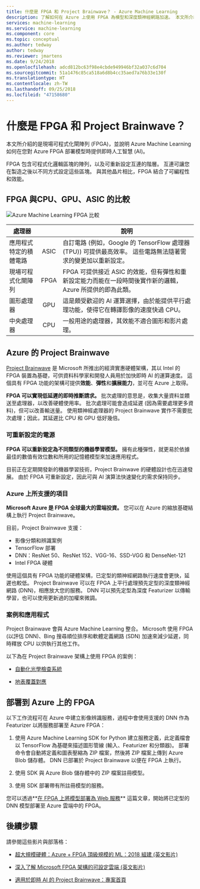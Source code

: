 ```yaml
---
title: 什麼是 FPGA 和 Project Brainwave？ - Azure Machine Learning
description: 了解如何在 Azure 上使用 FPGA 為模型和深度類神經網路加速。 本文所介紹的是現場可程式化閘陣列 (FPGA)，並說明 Azure Machine Learning 如何在您對 Azure FPGA 部署模型時提供即時人工智慧 (AI)。
services: machine-learning
ms.service: machine-learning
ms.component: core
ms.topic: conceptual
ms.author: tedway
author: tedway
ms.reviewer: jmartens
ms.date: 9/24/2018
ms.openlocfilehash: adcd812bc63f98e4cbde949946bf32a037c6d704
ms.sourcegitcommit: 51a1476c85ca518a6d8b4cc35aed7a76b33e130f
ms.translationtype: HT
ms.contentlocale: zh-TW
ms.lasthandoff: 09/25/2018
ms.locfileid: "47158680"
---
```

# <a name="what-is-fpga-and-project-brainwave"></a>什麼是 FPGA 和 Project Brainwave？

本文所介紹的是現場可程式化閘陣列 (FPGA)，並說明 Azure Machine Learning 如何在您對 Azure FPGA 部署模型時提供即時人工智慧 (AI)。

FPGA 包含可程式化邏輯區塊的陣列，以及可重新設定互連的階層。 互連可讓您在製造之後以不同方式設定這些區塊。 與其他晶片相比，FPGA 結合了可編程性和效能。

## <a name="fpgas-vs-cpu-gpu-and-asic"></a>FPGA 與CPU、GPU、ASIC 的比較

![Azure Machine Learning FPGA 比較](./media/concept-accelerate-with-fpgas/azure-machine-learning-fpga-comparison.png)

|處理器||說明|
|---|:-------:|------|
|應用程式特定的積體電路|ASIC|自訂電路 (例如，Google 的 TensorFlow 處理器 (TPU)) 可提供最高效率。 這些電路無法隨著需求的變更加以重新設定。|
|現場可程式化閘陣列|FPGA|FPGA 可提供接近 ASIC 的效能，但有彈性和重新設定能力而能在一段時間後實作新的邏輯，Azure 所提供的即為此類。|
|圖形處理器|GPU|這是頗受歡迎的 AI 運算選擇，由於能提供平行處理功能，使得它在轉譯影像的速度快過 CPU。|
|中央處理器|CPU|一般用途的處理器，其效能不適合圖形和影片處理。|

## <a name="project-brainwave-on-azure"></a>Azure 的 Project Brainwave

[Project Brainwave](https://www.microsoft.com/research/project/project-brainwave/) 是 Microsoft 所推出的經濟實惠硬體架構，其以 Intel 的 FPGA 裝置為基礎，可供資料科學家和開發人員用於加快即時 AI 的運算速度。  這個具有 FPGA 功能的架構可提供**效能**、**彈性**和**擴展能力**，並可在 Azure 上取得。

**FPGA 可以實現低延遲的即時推斷請求。** 批次處理的意思是，收集大量資料並饋送至處理器，以改善硬體使用率。 批次處理可能會造成延遲 (因為需要處理更多資料)，但可以改善輸送量。 使用類神經處理器的 Project Brainwave 實作不需要批次處理；因此，其延遲比 CPU 和 GPU 低好幾倍。

### <a name="reconfigurable-power"></a>可重新設定的電源
**FPGA 可以重新設定為不同類型的機器學習模型。** 擁有此種彈性，就更易於依據最佳的數值有效位數和所用的記憶體模型來加速應用程式。

目前正在定期開發新的機器學習技術，Project Brainwave 的硬體設計也在迅速發展。 由於 FPGA 可重新設定，因此可與 AI 演算法快速變化的需求保持同步。

### <a name="whats-supported-on-azure"></a>Azure 上所支援的項目
**Microsoft Azure 是 FPGA 全球最大的雲端投資。** 您可以在 Azure 的縮放基礎結構上執行 Project Brainwave。

目前，Project Brainwave 支援：
+ 影像分類和辨識案例
+ TensorFlow 部署
+ DNN：ResNet 50、ResNet 152、VGG-16、SSD-VGG 和 DenseNet-121
+ Intel FPGA 硬體 

使用這個具有 FPGA 功能的硬體架構，已定型的類神經網路執行速度會更快，延遲也較低。 Project Brainwave 可以在 FPGA 上平行處理預先定型的深度類神經網路 (DNN)，相應放大您的服務。 DNN 可以預先定型為深度 Featurizer 以傳輸學習，也可以使用更新過的加權來微調。

### <a name="scenarios-and-applications"></a>案例和應用程式

Project Brainwave 會與 Azure Machine Learning 整合。 Microsoft 使用 FPGA (以評估 DNN)、Bing 搜尋順位排序和軟體定義網路 (SDN) 加速來減少延遲，同時釋放 CPU 以供執行其他工作。

以下為在 Project Brainwave 架構上使用 FPGA 的案例：
+ [自動化光學檢查系統](https://blogs.microsoft.com/ai/build-2018-project-brainwave/)

+ [地表覆蓋對應](https://blogs.technet.microsoft.com/machinelearning/2018/05/29/how-to-use-fpgas-for-deep-learning-inference-to-perform-land-cover-mapping-on-terabytes-of-aerial-images/)

## <a name="deploy-to-fpgas-on-azure"></a>部署到 Azure 上的 FPGA

以下工作流程可在 Azure 中建立影像辨識服務，過程中會使用支援的 DNN 作為 Featurizer 以將服務部署至 Azure FPGA：

1. 使用 Azure Machine Learning SDK for Python 建立服務定義，此定義檔會以 TensorFlow 為基礎來描述圖形管線 (輸入、Featurizer 和分類器)。 部署命令會自動將定義和圖表壓縮為 ZIP 檔案，然後將 ZIP 檔案上傳到 Azure Blob 儲存體。  DNN 已部署於 Project Brainwave 以便在 FPGA 上執行。

1. 使用 SDK 與 Azure Blob 儲存體中的 ZIP 檔案註冊模型。

1. 使用 SDK 部署帶有所註冊模型的服務。

您可以透過**[在 FPGA 上將模型部署為 Web 服務](how-to-deploy-fpga-web-service.md)** 這篇文章，開始將已定型的 DNN 模型部署至 Azure 雲端中的 FPGA。


## <a name="next-steps"></a>後續步驟

請參閱這些影片與部落格：

+ [超大規模硬體：Azure + FPGA 頂級規模的 ML：2018 組建 (英文影片)](https://www.youtube.com/watch?v=BMgQAHIx2eY)

+ [深入了解 Microsoft FPGA 架構的可設定雲端 (英文影片)](https://channel9.msdn.com/Events/Build/2017/B8063)

+ [適用於即時 AI 的 Project Brainwave：專案首頁](https://www.microsoft.com/research/project/project-brainwave/)
